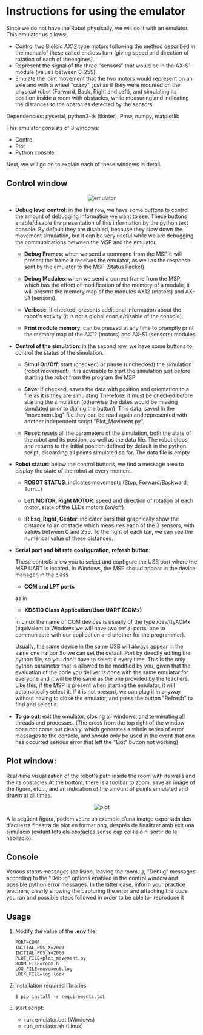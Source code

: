 # Instructions for using the emulator

Since we do not have the Robot physically, we will do it with an emulator. This emulator us
allows:

- Control two Bioloid AX12 type motors following the method described in the manualof these called endless turn (giving speed and direction of rotation of each of theengines).
- Represent the signal of the three "sensors" that would be in the AX-S1 module (values between 0-255).
- Emulate the joint movement that the two motors would represent on an axle and with a wheel "crazy", just as if they were mounted on the physical robot (Forward, Back, Right and Left), and simulating its position inside a room with obstacles, while measuring and indicating the distances to the obstacles detected by the sensors.

Dependencies: pyserial, python3-tk (tkinter), Pmw, numpy, matplotlib

This emulator consists of 3 windows:

- Control
- Plot
- Python console

Next, we will go on to explain each of these windows in detail.

## Control window

<div align="center">

![emulator](./public/emulator.png)

</div>

- **Debug level control**: in the first row, we have some buttons to control the amount of debugging information we want to see. These buttons enable/disable the presentation of this information by the python text console. By default they are disabled, because they slow down the movement simulation, but it can be very useful while we are debugging the communications between the MSP and the emulator.

  - **Debug Frames**: when we send a command from the MSP it will present the frame it receives the emulator, as well as the response sent by the emulator to the MSP (Status Packet).

  - **Debug Modules**: when we send a correct frame from the MSP, which has the effect of modification of the memory of a module, it will present the memory map of the modules AX12 (motors) and AX-S1 (sensors).

  - **Verbose**: if checked, presents additional information about the robot's activity (it is not a global enable/disable of the console).

  - **Print module memory**: can be pressed at any time to promptly print the memory map of the AX12 (motors) and AX-S1 (sensors) modules

- **Control of the simulation**: in the second row, we have some buttons to control the status of the simulation.

  - **Simul On/Off**: start (checked) or pause (unchecked) the simulation (robot movement). It is advisable to start the simulation just before starting the robot from the program the MSP

  - **Save**: If checked, saves the data with position and orientation to a file as it is they are simulating Therefore, it must be checked before starting the simulation (otherwise the dates would be missing simulated prior to dialing the button). This data, saved in the “movement.log” file they can be read again and represented with another independent script "Plot_Moviment.py".

  - **Reset**: resets all the parameters of the simulation, both the state of the robot and its position, as well as the data file. The robot stops, and returns to the initial position defined by default in the python script, discarding all points simulated so far. The data file is empty

- **Robot status**: below the control buttons, we find a message area to display the state of the robot at every moment.

  - **ROBOT STATUS**: indicates movements (Stop, Forward/Backward, Turn...)

  - **Left MOTOR, Right MOTOR**: speed and direction of rotation of each motor, state of the LEDs motors (on/off)

  - **IR Esq, Right, Center**: indicator bars that graphically show the distance to an obstacle which measures each of the 3 sensors, with values between 0 and 255. To the right of each bar, we can see the numerical value of these distances.

- **Serial port and bit rate configuration, refresh button**:

  These controls allow you to select and configure the USB port where the MSP UART is located. In Windows, the MSP should appear in the device manager, in the class

  - **COM and LPT ports**

  as in

  - **XDS110 Class Application/User UART (COMx)**

  In Linux the name of COM devices is usually of the type /dev/ttyACMx (equivalent to Windows we will have two serial ports, one to communicate with our application and another for the programmer).

  Usually, the same device in the same USB will always appear in the same one harbor So we can set the default Port by directly editing the python file, so you don't have to select it every time. This is the only python parameter that is allowed to be modified by you, given that the evaluation of the code you deliver is done with the same emulator for everyone and it will be the same as the one provided by the teachers. Like this, if the MSP is present when starting the emulator, it will automatically select it. If it is not present, we can plug it in anyway without having to close the emulator, and press the button "Refresh" to find and select it.

- **To go out**: exit the emulator, closing all windows, and terminating all threads and processes. (The cross from the top right of the window does not come out cleanly, which generates a whole series of error messages to the console, and should only be used in the event that one has occurred serious error that left the "Exit" button not working)

## Plot window:

Real-time visualization of the robot's path inside the room with its walls and the its obstacles At the bottom, there is a toolbar to zoom, save an image of the figure, etc..., and an indication of the amount of points simulated and drawn at all times.

<div align="center">

![plot](./public/plot.png)

</div>

A la següent figura, podem veure un exemple d’una imatge exportada des d’aquesta finestra de plot en format png, després de finalitzar amb èxit una simulació (evitant tots els obstacles sense cap col·lisió ni sortir de la habitació).

## Console

Various status messages (collision, leaving the room...), "Debug" messages according to the "Debug" options enabled in the control window and possible python error messages. In the latter case, inform your practice teachers, clearly showing the capturing the error and attaching the code you ran and possible steps followed in order to be able to- reproduce it

## Usage

1.  Modify the value of the **.env** file:

        PORT=COM4
        INITIAL_POS_X=2000
        INITIAL_POS_Y=2000
        PLOT_FILE=plot_movement.py
        ROOM_FILE=room.h
        LOG_FILE=movement.log
        LOCK_FILE=log.lock

2.  Installation required libraries:

        $ pip install -r requirements.txt

3.  start script:

    - run_emulator.bat (Windows)
    - run_emulator.sh (Linux)
